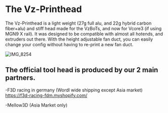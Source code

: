 # The Vz-Printhead

The Vz-Printhead is a light weight (27g full alu, and 22g hybrid carbon fiber+alu) and stiff head made for the VzBoTs, and now for Vcore3 (if using MGN9 X rail). It was designed to be compatible with almost all hotends,
and extruders out there. With the height adjustable fan duct, you can easily change your config without having to re-print a new fan duct.

![IMG_8254](https://user-images.githubusercontent.com/37383368/187048551-6c2871c4-75d6-41a6-9258-e9cf95d603bd.jpg)


## The official tool head is produced by our 2 main partners.
 -F3D racing in germany (Wordl wide shipping except Asia market)  https://f3d-racing-fdm.myshopify.com/
 
 -Mellow3D (Asia Market only) 
